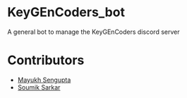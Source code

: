 # KeyGEnCoders_bot
A general bot to manage the KeyGEnCoders discord server

# Contributors
 -  [Mayukh Sengupta](https://github.com/mayukh45)
 -  [Soumik Sarkar](https://github.com/meooow25)
